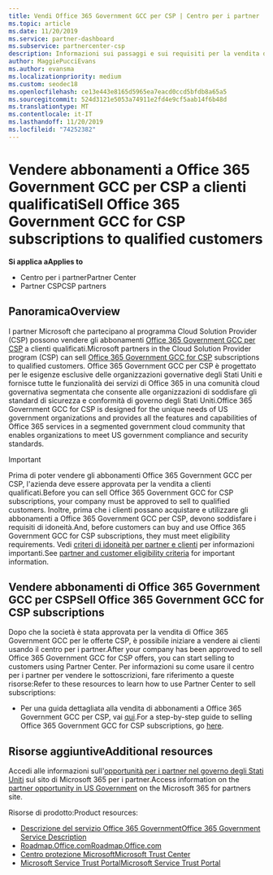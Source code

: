 ```yaml
---
title: Vendi Office 365 Government GCC per CSP | Centro per i partner
ms.topic: article
ms.date: 11/20/2019
ms.service: partner-dashboard
ms.subservice: partnercenter-csp
description: Informazioni sui passaggi e sui requisiti per la vendita di sottoscrizioni a Office 365 Government GCC per CSP per i clienti qualificati Stati Uniti governativi o i terzisti.
author: MaggiePucciEvans
ms.author: evansma
ms.localizationpriority: medium
ms.custom: seodec18
ms.openlocfilehash: ce13e443e8165d5965ea7eacd0ccd5bfdb8a65a5
ms.sourcegitcommit: 524d3121e5053a74911e2fd4e9cf5aab14f6b48d
ms.translationtype: MT
ms.contentlocale: it-IT
ms.lasthandoff: 11/20/2019
ms.locfileid: "74252382"
---
```

# <a name="sell-office-365-government-gcc-for-csp-subscriptions-to-qualified-customers"></a><span data-ttu-id="22ba6-103">Vendere abbonamenti a Office 365 Government GCC per CSP a clienti qualificati</span><span class="sxs-lookup"><span data-stu-id="22ba6-103">Sell Office 365 Government GCC for CSP subscriptions to qualified customers</span></span>

<span data-ttu-id="22ba6-104">**Si applica a**</span><span class="sxs-lookup"><span data-stu-id="22ba6-104">**Applies to**</span></span>

-  <span data-ttu-id="22ba6-105">Centro per i partner</span><span class="sxs-lookup"><span data-stu-id="22ba6-105">Partner Center</span></span>
-  <span data-ttu-id="22ba6-106">Partner CSP</span><span class="sxs-lookup"><span data-stu-id="22ba6-106">CSP partners</span></span>


## <a name="overview"></a><span data-ttu-id="22ba6-107">Panoramica</span><span class="sxs-lookup"><span data-stu-id="22ba6-107">Overview</span></span>

<span data-ttu-id="22ba6-108">I partner Microsoft che partecipano al programma Cloud Solution Provider (CSP) possono vendere gli abbonamenti [Office 365 Government GCC per CSP](https://www.microsoft.com/microsoft-365/partners/governmentforCSP) a clienti qualificati.</span><span class="sxs-lookup"><span data-stu-id="22ba6-108">Microsoft partners in the Cloud Solution Provider program (CSP) can sell [Office 365 Government GCC for CSP](https://www.microsoft.com/microsoft-365/partners/governmentforCSP) subscriptions to qualified customers.</span></span> <span data-ttu-id="22ba6-109">Office 365 Government GCC per CSP è progettato per le esigenze esclusive delle organizzazioni governative degli Stati Uniti e fornisce tutte le funzionalità dei servizi di Office 365 in una comunità cloud governativa segmentata che consente alle organizzazioni di soddisfare gli standard di sicurezza e conformità di governo degli Stati Uniti.</span><span class="sxs-lookup"><span data-stu-id="22ba6-109">Office 365 Government GCC for CSP is designed for the unique needs of US government organizations and provides all the features and capabilities of Office 365 services in a segmented government cloud community that enables organizations to meet US government compliance and security standards.</span></span> 

>[!IMPORTANT] 
><span data-ttu-id="22ba6-110">Prima di poter vendere gli abbonamenti Office 365 Government GCC per CSP, l'azienda deve essere approvata per la vendita a clienti qualificati.</span><span class="sxs-lookup"><span data-stu-id="22ba6-110">Before you can sell Office 365 Government GCC for CSP subscriptions, your company must be approved to sell to qualified customers.</span></span> <span data-ttu-id="22ba6-111">Inoltre, prima che i clienti possano acquistare e utilizzare gli abbonamenti a Office 365 Government GCC per CSP, devono soddisfare i requisiti di idoneità.</span><span class="sxs-lookup"><span data-stu-id="22ba6-111">And, before customers can buy and use Office 365 Government GCC for CSP subscriptions, they must meet eligibility requirements.</span></span> <span data-ttu-id="22ba6-112">Vedi [criteri di idoneità per partner e clienti](csp-gcc-validate.md) per informazioni importanti.</span><span class="sxs-lookup"><span data-stu-id="22ba6-112">See [partner and customer eligibility criteria](csp-gcc-validate.md) for important information.</span></span>


## <a name="sell-office-365-government-gcc-for-csp-subscriptions"></a><span data-ttu-id="22ba6-113">Vendere abbonamenti di Office 365 Government GCC per CSP</span><span class="sxs-lookup"><span data-stu-id="22ba6-113">Sell Office 365 Government GCC for CSP subscriptions</span></span>

<span data-ttu-id="22ba6-114">Dopo che la società è stata approvata per la vendita di Office 365 Government GCC per le offerte CSP, è possibile iniziare a vendere ai clienti usando il centro per i partner.</span><span class="sxs-lookup"><span data-stu-id="22ba6-114">After your company has been approved to sell Office 365 Government GCC for CSP offers, you can start selling to customers using Partner Center.</span></span> <span data-ttu-id="22ba6-115">Per informazioni su come usare il centro per i partner per vendere le sottoscrizioni, fare riferimento a queste risorse:</span><span class="sxs-lookup"><span data-stu-id="22ba6-115">Refer to these resources to learn how to use Partner Center to sell subscriptions:</span></span> 

-   <span data-ttu-id="22ba6-116">Per una guida dettagliata alla vendita di abbonamenti a Office 365 Government GCC per CSP, vai [qui](https://go.microsoft.com/fwlink/?linkid=2007323).</span><span class="sxs-lookup"><span data-stu-id="22ba6-116">For a step-by-step guide to selling Office 365 Government GCC for CSP subscriptions, go [here](https://go.microsoft.com/fwlink/?linkid=2007323).</span></span>  


## <a name="additional-resources"></a><span data-ttu-id="22ba6-117">Risorse aggiuntive</span><span class="sxs-lookup"><span data-stu-id="22ba6-117">Additional resources</span></span>

<span data-ttu-id="22ba6-118">Accedi alle informazioni sull'[opportunità per i partner nel governo degli Stati Uniti](https://www.microsoft.com/microsoft-365/partners/governmentforCSP) sul sito di Microsoft 365 per i partner.</span><span class="sxs-lookup"><span data-stu-id="22ba6-118">Access information on the [partner opportunity in US Government](https://www.microsoft.com/microsoft-365/partners/governmentforCSP) on the Microsoft 365 for partners site.</span></span>

<span data-ttu-id="22ba6-119">Risorse di prodotto:</span><span class="sxs-lookup"><span data-stu-id="22ba6-119">Product resources:</span></span>

- [<span data-ttu-id="22ba6-120">Descrizione del servizio Office 365 Government</span><span class="sxs-lookup"><span data-stu-id="22ba6-120">Office 365 Government Service Description</span></span>](https://technet.microsoft.com/library/mt774581.aspx)
- [<span data-ttu-id="22ba6-121">Roadmap.Office.com</span><span class="sxs-lookup"><span data-stu-id="22ba6-121">Roadmap.Office.com</span></span>](https://products.office.com/business/office-365-roadmap)
- [<span data-ttu-id="22ba6-122">Centro protezione Microsoft</span><span class="sxs-lookup"><span data-stu-id="22ba6-122">Microsoft Trust Center</span></span>](https://www.microsoft.com/TrustCenter/)
- [<span data-ttu-id="22ba6-123">Microsoft Service Trust Portal</span><span class="sxs-lookup"><span data-stu-id="22ba6-123">Microsoft Service Trust Portal</span></span>](https://aka.ms/STP)

